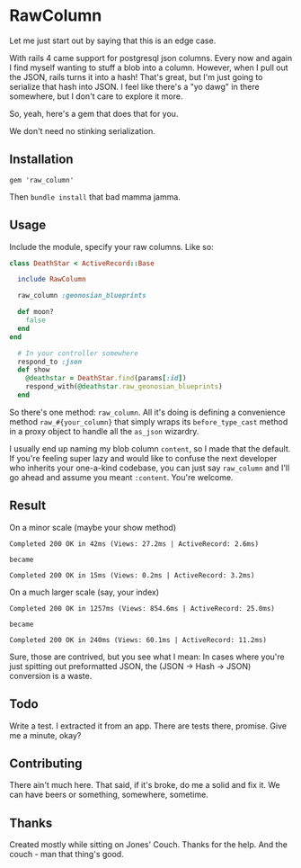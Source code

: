 # RawColumn

Let me just start out by saying that this is an edge case.

With rails 4 came support for postgresql json columns. Every now and again I find myself wanting to stuff a blob into a column. However, when I pull out the JSON, rails turns it into a hash! That's great, but I'm just going to serialize that hash into JSON. I feel like there's a "yo dawg" in there somewhere, but I don't care to explore it more.

So, yeah, here's a gem that does that for you.

We don't need no stinking serialization.

## Installation

`gem 'raw_column'`

Then `bundle install` that bad mamma jamma.

## Usage

Include the module, specify your raw columns. Like so:

```ruby
class DeathStar < ActiveRecord::Base

  include RawColumn

  raw_column :geonosian_blueprints

  def moon?
    false
  end
end
```

```ruby
  # In your controller somewhere
  respond_to :json
  def show
    @deathstar = DeathStar.find(params[:id])
    respond_with(@deathstar.raw_geonosian_blueprints)
  end
```

So there's one method: `raw_column`. All it's doing is defining a convenience method `raw_#{your_column}` that simply wraps its `before_type_cast` method in a proxy object to handle all the `as_json` wizardry.

I usually end up naming my blob column `content`, so I made that the default. If you're feeling super lazy and would like to confuse the next developer who inherits your one-a-kind codebase, you can just say `raw_column` and I'll go ahead and assume you meant `:content`. You're welcome.

## Result

On a minor scale (maybe your show method)

```
Completed 200 OK in 42ms (Views: 27.2ms | ActiveRecord: 2.6ms)

became

Completed 200 OK in 15ms (Views: 0.2ms | ActiveRecord: 3.2ms)
```

On a much larger scale (say, your index)
```
Completed 200 OK in 1257ms (Views: 854.6ms | ActiveRecord: 25.0ms)

became

Completed 200 OK in 240ms (Views: 60.1ms | ActiveRecord: 11.2ms)
```

Sure, those are contrived, but you see what I mean: In cases where you're just spitting out preformatted JSON, the (JSON -> Hash -> JSON) conversion is a waste.

## Todo

Write a test. I extracted it from an app. There are tests there, promise. Give me a minute, okay?

## Contributing

There ain't much here. That said, if it's broke, do me a solid and fix it. We can have beers or something, somewhere, sometime.

## Thanks

Created mostly while sitting on Jones' Couch. Thanks for the help. And the couch - man that thing's good.
